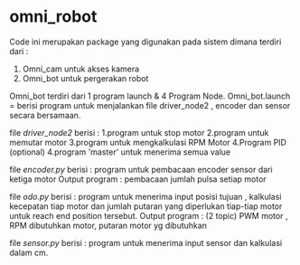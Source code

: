 # omni_robot
Code ini merupakan package yang digunakan pada sistem
dimana terdiri dari :
1. Omni_cam untuk akses kamera
2. Omni_bot untuk pergerakan robot

Omni_bot terdiri dari 1 program launch & 4 Program Node.
Omni_bot.launch = berisi program untuk menjalankan file driver_node2 , encoder dan sensor secara bersamaan.

file *driver_node2* berisi :
  1.program untuk stop motor
  2.program untuk memutar motor
  3.program untuk mengkalkulasi RPM Motor
  4.Program PID (optional)
  4.program 'master' untuk menerima semua value

file *encoder.py* berisi :
  program untuk pembacaan encoder sensor dari ketiga motor
  Output program : pembacaan jumlah pulsa setiap motor
    
file *odo.py* berisi :
  program untuk menerima input posisi tujuan , kalkulasi kecepatan tiap motor dan jumlah putaran yang diperlukan
  tiap-tiap motor untuk reach end position tersebut.
  Output program : (2 topic) PWM motor , RPM dibutuhkan motor, putaran motor yg dibutuhkan

file *sensor.py* berisi :
  program untuk menerima input sensor dan kalkulasi dalam cm.
